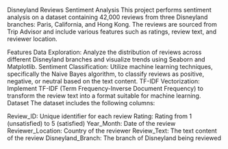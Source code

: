 Disneyland Reviews Sentiment Analysis
This project performs sentiment analysis on a dataset containing 42,000 reviews from three Disneyland branches: Paris, California, and Hong Kong. The reviews are sourced from Trip Advisor and include various features such as ratings, review text, and reviewer location.

Features
Data Exploration: Analyze the distribution of reviews across different Disneyland branches and visualize trends using Seaborn and Matplotlib.
Sentiment Classification: Utilize machine learning techniques, specifically the Naive Bayes algorithm, to classify reviews as positive, negative, or neutral based on the text content.
TF-IDF Vectorization: Implement TF-IDF (Term Frequency-Inverse Document Frequency) to transform the review text into a format suitable for machine learning.
Dataset
The dataset includes the following columns:

Review_ID: Unique identifier for each review
Rating: Rating from 1 (unsatisfied) to 5 (satisfied)
Year_Month: Date of the review
Reviewer_Location: Country of the reviewer
Review_Text: The text content of the review
Disneyland_Branch: The branch of Disneyland being reviewed
